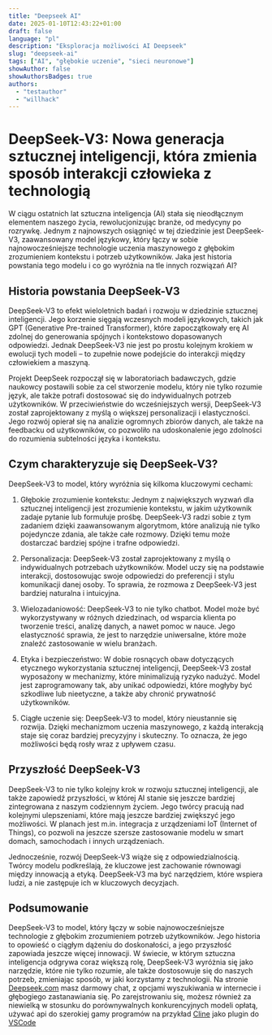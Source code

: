 ```yaml
---
title: "Deepseek AI"
date: 2025-01-10T12:43:22+01:00
draft: false
language: "pl"
description: "Eksploracja możliwości AI Deepseek"
slug: "deepseek-ai"
tags: ["AI", "głębokie uczenie", "sieci neuronowe"]
showAuthor: false
showAuthorsBadges: true
authors:
  - "testauthor"
  - "willhack"
---
```


# DeepSeek-V3: Nowa generacja sztucznej inteligencji, która zmienia sposób interakcji człowieka z technologią

W ciągu ostatnich lat sztuczna inteligencja (AI) stała się nieodłącznym elementem naszego życia, rewolucjonizując branże, od medycyny po rozrywkę. Jednym z najnowszych osiągnięć w tej dziedzinie jest DeepSeek-V3, zaawansowany model językowy, który łączy w sobie najnowocześniejsze technologie uczenia maszynowego z głębokim zrozumieniem kontekstu i potrzeb użytkowników. Jaka jest historia powstania tego modelu i co go wyróżnia na tle innych rozwiązań AI?

## Historia powstania DeepSeek-V3

DeepSeek-V3 to efekt wieloletnich badań i rozwoju w dziedzinie sztucznej inteligencji. Jego korzenie sięgają wczesnych modeli językowych, takich jak GPT (Generative Pre-trained Transformer), które zapoczątkowały erę AI zdolnej do generowania spójnych i kontekstowo dopasowanych odpowiedzi. Jednak DeepSeek-V3 nie jest po prostu kolejnym krokiem w ewolucji tych modeli – to zupełnie nowe podejście do interakcji między człowiekiem a maszyną.

Projekt DeepSeek rozpoczął się w laboratoriach badawczych, gdzie naukowcy postawili sobie za cel stworzenie modelu, który nie tylko rozumie język, ale także potrafi dostosować się do indywidualnych potrzeb użytkowników. W przeciwieństwie do wcześniejszych wersji, DeepSeek-V3 został zaprojektowany z myślą o większej personalizacji i elastyczności. Jego rozwój opierał się na analizie ogromnych zbiorów danych, ale także na feedbacku od użytkowników, co pozwoliło na udoskonalenie jego zdolności do rozumienia subtelności języka i kontekstu.

## Czym charakteryzuje się DeepSeek-V3?

DeepSeek-V3 to model, który wyróżnia się kilkoma kluczowymi cechami:

1. Głębokie zrozumienie kontekstu: Jednym z największych wyzwań dla sztucznej inteligencji jest zrozumienie kontekstu, w jakim użytkownik zadaje pytanie lub formułuje prośbę. DeepSeek-V3 radzi sobie z tym zadaniem dzięki zaawansowanym algorytmom, które analizują nie tylko pojedyncze zdania, ale także całe rozmowy. Dzięki temu może dostarczać bardziej spójne i trafne odpowiedzi.

2. Personalizacja: DeepSeek-V3 został zaprojektowany z myślą o indywidualnych potrzebach użytkowników. Model uczy się na podstawie interakcji, dostosowując swoje odpowiedzi do preferencji i stylu komunikacji danej osoby. To sprawia, że rozmowa z DeepSeek-V3 jest bardziej naturalna i intuicyjna.

3. Wielozadaniowość: DeepSeek-V3 to nie tylko chatbot. Model może być wykorzystywany w różnych dziedzinach, od wsparcia klienta po tworzenie treści, analizę danych, a nawet pomoc w nauce. Jego elastyczność sprawia, że jest to narzędzie uniwersalne, które może znaleźć zastosowanie w wielu branżach.

4. Etyka i bezpieczeństwo: W dobie rosnących obaw dotyczących etycznego wykorzystania sztucznej inteligencji, DeepSeek-V3 został wyposażony w mechanizmy, które minimalizują ryzyko nadużyć. Model jest zaprogramowany tak, aby unikać odpowiedzi, które mogłyby być szkodliwe lub nieetyczne, a także aby chronić prywatność użytkowników.

5. Ciągłe uczenie się: DeepSeek-V3 to model, który nieustannie się rozwija. Dzięki mechanizmom uczenia maszynowego, z każdą interakcją staje się coraz bardziej precyzyjny i skuteczny. To oznacza, że jego możliwości będą rosły wraz z upływem czasu.

## Przyszłość DeepSeek-V3

DeepSeek-V3 to nie tylko kolejny krok w rozwoju sztucznej inteligencji, ale także zapowiedź przyszłości, w której AI stanie się jeszcze bardziej zintegrowana z naszym codziennym życiem. Jego twórcy pracują nad kolejnymi ulepszeniami, które mają jeszcze bardziej zwiększyć jego możliwości. W planach jest m.in. integracja z urządzeniami IoT (Internet of Things), co pozwoli na jeszcze szersze zastosowanie modelu w smart domach, samochodach i innych urządzeniach.

Jednocześnie, rozwój DeepSeek-V3 wiąże się z odpowiedzialnością. Twórcy modelu podkreślają, że kluczowe jest zachowanie równowagi między innowacją a etyką. DeepSeek-V3 ma być narzędziem, które wspiera ludzi, a nie zastępuje ich w kluczowych decyzjach.

## Podsumowanie
DeepSeek-V3 to model, który łączy w sobie najnowocześniejsze technologie z głębokim zrozumieniem potrzeb użytkowników. Jego historia to opowieść o ciągłym dążeniu do doskonałości, a jego przyszłość zapowiada jeszcze więcej innowacji. W świecie, w którym sztuczna inteligencja odgrywa coraz większą rolę, DeepSeek-V3 wyróżnia się jako narzędzie, które nie tylko rozumie, ale także dostosowuje się do naszych potrzeb, zmieniając sposób, w jaki korzystamy z technologii.
Na stronie [Deepseek.com](https://deepseek.com) masz darmowy chat, z opcjami wyszukiwania w internecie i głębogiego zastanawiania się. Po zarejstrowaniu się, możesz również za niewielką w stosunku do porównywalnych konkurencyjnych modeli opłatą, używać api do szerokiej gamy programów na przykład [Cline](https://github.com/nunocoracao/cline) jako plugin do [VSCode](https://code.visualstudio.com/)
